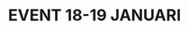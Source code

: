 ---
title: EVENT 18-19 JANUARI
id: 1
description: ""
image: /img/default.jpg
slug: event-18-19-januari
brandLogo: /img/brand_Default.png
brandUrl: " "
templateKey: category-page

---